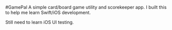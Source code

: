#GamePal
A simple card/board game utility and scorekeeper app. I built this to help me learn Swift/iOS development.

Still need to learn iOS UI testing.
